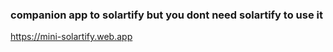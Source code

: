 ### companion app to solartify but you dont need solartify to use it
[https://mini-solartify.web.app
](https://solartify-mini.web.app/)
